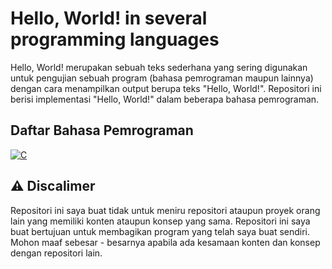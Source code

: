# Hello, World! in several programming languages
Hello, World! merupakan sebuah teks sederhana yang sering digunakan untuk pengujian sebuah program (bahasa pemrograman maupun lainnya) dengan cara menampilkan output berupa teks "Hello, World!". Repositori ini berisi implementasi "Hello, World!" dalam beberapa bahasa pemrograman.

## Daftar Bahasa Pemrograman
[![C](https://img.shields.io/badge/c-%2300599C.svg?style=for-the-badge&logo=c&logoColor=white)](https://github.com/codewithfahmi/hello-world-in-several-programming-languages/tree/main/c)

## ⚠️ Discalimer
Repositori ini saya buat tidak untuk meniru repositori ataupun proyek orang lain yang memiliki konten ataupun konsep yang sama. Repositori ini saya buat bertujuan untuk membagikan program yang telah saya buat sendiri. Mohon maaf sebesar - besarnya apabila ada kesamaan konten dan konsep dengan repositori lain.